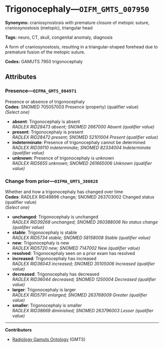 # Trigonocephaly—`OIFM_GMTS_007950`

**Synonyms:** craniosynostosis with premature closure of metopic suture, craniosynostosis (metopic), triangular head

**Tags:** neuro, CT, skull, congenital anomaly, diagnosis

A form of craniosynostosis, resulting in a triangular-shaped forehead due to premature fusion of the metopic suture.

**Codes:** GAMUTS 7950 trigonocephaly

## Attributes

### Presence—`OIFMA_GMTS_804971`

Presence or absence of trigonocephaly  
**Codes**: SNOMED 705057003 Presence (property) (qualifier value)  
*(Select one)*

- **absent**: Trigonocephaly is absent  
_RADLEX RID28473 absent; SNOMED 2667000 Absent (qualifier value)_
- **present**: Trigonocephaly is present  
_RADLEX RID28472 present; SNOMED 52101004 Present (qualifier value)_
- **indeterminate**: Presence of trigonocephaly cannot be determined  
_RADLEX RID39110 indeterminate; SNOMED 82334004 Indeterminate (qualifier value)_
- **unknown**: Presence of trigonocephaly is unknown  
_RADLEX RID5655 unknown; SNOMED 261665006 Unknown (qualifier value)_

### Change from prior—`OIFMA_GMTS_380828`

Whether and how a trigonocephaly has changed over time  
**Codes**: RADLEX RID49896 change; SNOMED 263703002 Changed status (qualifier value)  
*(Select one)*

- **unchanged**: Trigonocephaly is unchanged  
_RADLEX RID39268 unchanged; SNOMED 260388006 No status change (qualifier value)_
- **stable**: Trigonocephaly is stable  
_RADLEX RID5734 stable; SNOMED 58158008 Stable (qualifier value)_
- **new**: Trigonocephaly is new  
_RADLEX RID5720 new; SNOMED 7147002 New (qualifier value)_
- **resolved**: Trigonocephaly seen on a prior exam has resolved  
- **increased**: Trigonocephaly has increased  
_RADLEX RID36043 increased; SNOMED 35105006 Increased (qualifier value)_
- **decreased**: Trigonocephaly has decreased  
_RADLEX RID36044 decreased; SNOMED 1250004 Decreased (qualifier value)_
- **larger**: Trigonocephaly is larger  
_RADLEX RID5791 enlarged; SNOMED 263768009 Greater (qualifier value)_
- **smaller**: Trigonocephaly is smaller  
_RADLEX RID38669 diminished; SNOMED 263796003 Lesser (qualifier value)_

---

**Contributors**

- [Radiology Gamuts Ontology](https://gamuts.net/) (GMTS)